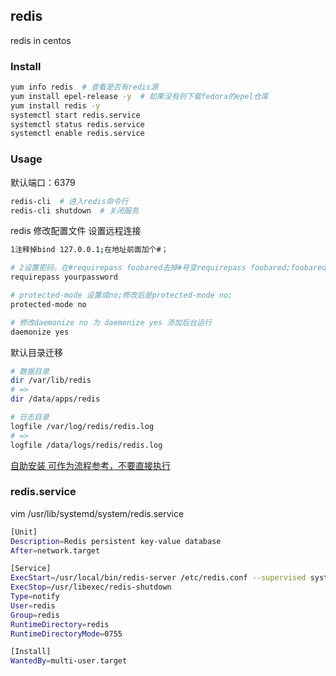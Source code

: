redis
---
redis in centos


### Install
```sh
yum info redis  # 查看是否有redis源
yum install epel-release -y  # 如果没有则下载fedora的epel仓库
yum install redis -y
systemctl start redis.service
systemctl status redis.service
systemctl enable redis.service
```


### Usage
默认端口：6379
```sh
redis-cli  # 进入redis命令行
redis-cli shutdown  # 关闭服务
```

redis 修改配置文件 设置远程连接
```sh
1注释掉bind 127.0.0.1;在地址前面加个#；

# 2设置密码，在#requirepass foobared去掉#号变requirepass foobared;foobared是密码;
requirepass yourpassword

# protected-mode 设置成no;修改后是protected-mode no;
protected-mode no

# 修改daemonize no 为 daemonize yes 添加后台运行
daemonize yes
```

默认目录迁移
```sh
# 数据目录
dir /var/lib/redis
# =>
dir /data/apps/redis

# 日志目录
logfile /var/log/redis/redis.log
# =>
logfile /data/logs/redis/redis.log
```
[自助安装 可作为流程参考，不要直接执行](https://gist.github.com/jpickwell/e6857da4ba17c83ef09729c5d448f6bb)  


### redis.service
vim /usr/lib/systemd/system/redis.service
```sh
[Unit]
Description=Redis persistent key-value database
After=network.target

[Service]
ExecStart=/usr/local/bin/redis-server /etc/redis.conf --supervised systemd
ExecStop=/usr/libexec/redis-shutdown
Type=notify
User=redis
Group=redis
RuntimeDirectory=redis
RuntimeDirectoryMode=0755

[Install]
WantedBy=multi-user.target

```
